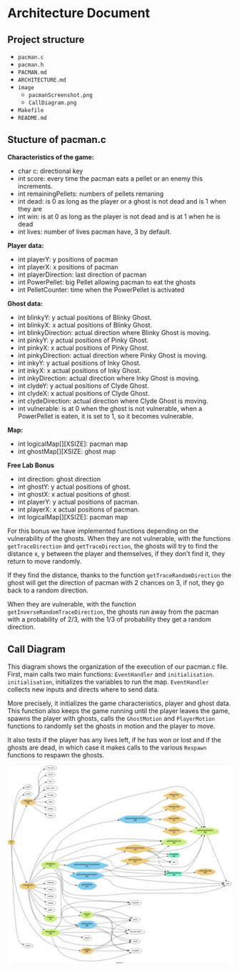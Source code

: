 Architecture Document
=========================================
Project structure
----------------------
- `pacman.c`
- `pacman.h`
- `PACMAN.md`
- `ARCHITECTURE.md`
- `image`
    - `pacmanScreenshot.png`
    - `CallDiagram.png`
- `Makefile`
- `README.md`


Stucture of **pacman.c**
----------------------

**Characteristics of the game:**

- char c: directional key
- int score: every time the pacman eats a pellet or an enemy this increments.
- int remainingPellets: numbers of pellets remaning
- int dead: is 0 as long as the player or a ghost is not dead and is 1 when they are
- int win: is at 0 as long as the player is not dead and is at 1 when he is dead
- int lives: number of lives pacman have, 3 by default.

**Player data:**

- int playerY: y positions of pacman
- int playerX: x positions of pacman
- int playerDirection: last direction of pacman
- int PowerPellet: big Pellet allowing pacman to eat the ghosts
- int PelletCounter: time when the PowerPellet is activated

**Ghost data:**

- int blinkyY: y actual positions of Blinky Ghost.
- int blinkyX: x actual positions of Blinky Ghost.
- int blinkyDirection: actual direction where Blinky Ghost is moving.
- int pinkyY: y actual positions of Pinky Ghost.
- int pinkyX: x actual positions of Pinky Ghost.
- int pinkyDirection: actual direction where Pinky Ghost is moving.
- int inkyY: y actual positions of Inky Ghost.
- int inkyX: x actual positions of Inky Ghost.
- int inkyDirection: actual direction where Inky Ghost is moving.
- int clydeY: y actual positions of Clyde Ghost.
- int clydeX: x actual positions of Clyde Ghost.
- int clydeDirection: actual direction where Clyde Ghost is moving.
- int vulnerable: is at 0 when the ghost is not vulnerable, when a PowerPellet is eaten, it is set to 1, so it becomes vulnerable.


**Map:**

- int logicalMap[][XSIZE]: pacman map
- int ghostMap[][XSIZE: ghost map

**Free Lab Bonus**

- int direction: ghost direction
- int ghostY: y actual positions of ghost.
- int ghostX: x actual positions of ghost.
- int playerY: y actual positions of pacman.
- int playerX: x actual positions of pacman.
- int logicalMap[][XSIZE]: pacman map

For this bonus we have implemented functions depending on the vulnerability of the ghosts. When they are not vulnerable, with the functions `getTraceDirection` and `getTraceDirection`, the ghosts will try to find the distance x, y between the player and themselves, if they don't find it, they return to move randomly. 

If they find the distance, thanks to the function `getTraceRandomDirection` the ghost will get the direction of pacman with 2 chances on 3, if not, they go back to a random direction.

When they are vulnerable, with the function `getInverseRandomTraceDirection`, the ghosts run away from the pacman with a probability of 2/3, with the 1/3 of probability they get a random direction.



Call Diagram
----------------------

This diagram shows the organization of the execution of our pacman.c file.
First, main calls two main functions: `EventHandler` and `initialisation`. `initialisation`, initializes the variables to run the map. `EventHandler` collects new inputs and directs where to send data. 

More precisely, it initializes the game characteristics, player and ghost data. This function also keeps the game running until the player leaves the game, spawns the player with ghosts, calls the `GhostMotion` and `PlayerMotion` functions to randomly set the ghosts in motion and the player to move.

It also tests if the player has any lives left, if he has won or lost and if the ghosts are dead, in which case it makes calls to the various `Respawn` functions to respawn the ghosts.


![Diagram](image/CallDiagram.png)
